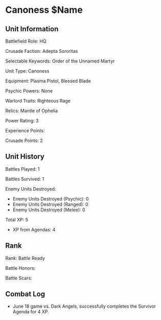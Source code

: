 Canoness $Name
====

Unit Information
----

Battlefield Role: HQ

Crusade Faction: Adepta Sororitas

Selectable Keywords: Order of the Unnamed Martyr

Unit Type: Canoness

Equipment: Plasma Pistol, Blessed Blade

Psychic Powers: None

Warlord Traits: Righteous Rage

Relics: Mantle of Ophelia

Power Rating: 3

Experience Points: 

Crusade Points: 2


Unit History
---
Battles Played: 1

Battles Survived: 1

Enemy Units Destroyed:
* Enemy Units Destroyed (Psychic): 0
* Enemy Units Destroyed (Ranged): 0
* Enemy Units Destroyed (Melee): 0

Total XP: 5
* XP from Agendas: 4

Rank
----
Rank: Battle Ready

Battle Honors:

Battle Scars:


Combat Log
---
* June 18 game vs. Dark Angels, successfully completes the Survivor Agenda for 4 XP.